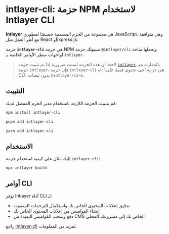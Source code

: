 # intlayer-cli: حزمة NPM لاستخدام Intlayer CLI

**Intlayer** هي مجموعة من الحزم المصممة خصيصًا لمطوري JavaScript. وهي متوافقة مع أطر العمل مثل React وExpress.js.

حزمة **`intlayer-cli`** هي حزمة NPM تستهلك حزمة `@intlayer/cli` وتجعلها متاحة لواجهات سطر الأوامر الخاصة بـ `intlayer`.

> لاحظ أن هذه الحزمة ليست ضرورية إذا تم تثبيت حزمة [`intlayer`](https://github.com/aymericzip/intlayer/tree/main/docs/ar/packages/intlayer/index.md). بالمقارنة مع حزمة `intlayer`، فإن حزمة `intlayer-cli` هي حزمة أخف تحتوي فقط على أداة CLI، بدون تبعيات `@intlayer/core`.

## التثبيت

قم بتثبيت الحزمة اللازمة باستخدام مدير الحزم المفضل لديك:

```bash packageManager="npm"
npm install intlayer-cli
```

```bash packageManager="pnpm"
pnpm add intlayer-cli
```

```bash packageManager="yarn"
yarn add intlayer-cli
```

## الاستخدام

إليك مثال على كيفية استخدام حزمة `intlayer-cli`:

```bash
npx intlayer build
```

## أوامر CLI

يوفر Intlayer أداة CLI لـ:

- تدقيق إعلانات المحتوى الخاص بك واستكمال الترجمات المفقودة
- إنشاء القواميس من إعلانات المحتوى الخاص بك
- دفع وسحب القواميس البعيدة من CMS الخاص بك إلى مشروعك المحلي

راجع [intlayer-cli](https://github.com/aymericzip/intlayer/blob/main/docs/ar/intlayer_cli.md) لمزيد من المعلومات.
